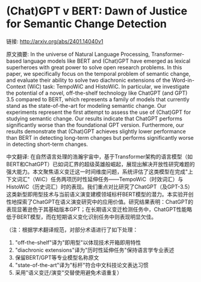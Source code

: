 # (Chat)GPT v BERT: Dawn of Justice for Semantic Change Detection

链接: http://arxiv.org/abs/2401.14040v1

原文摘要:
In the universe of Natural Language Processing, Transformer-based language
models like BERT and (Chat)GPT have emerged as lexical superheroes with great
power to solve open research problems. In this paper, we specifically focus on
the temporal problem of semantic change, and evaluate their ability to solve
two diachronic extensions of the Word-in-Context (WiC) task: TempoWiC and
HistoWiC. In particular, we investigate the potential of a novel, off-the-shelf
technology like ChatGPT (and GPT) 3.5 compared to BERT, which represents a
family of models that currently stand as the state-of-the-art for modeling
semantic change. Our experiments represent the first attempt to assess the use
of (Chat)GPT for studying semantic change. Our results indicate that ChatGPT
performs significantly worse than the foundational GPT version. Furthermore,
our results demonstrate that (Chat)GPT achieves slightly lower performance than
BERT in detecting long-term changes but performs significantly worse in
detecting short-term changes.

中文翻译:
在自然语言处理的浩瀚宇宙中，基于Transformer架构的语言模型（如BERT和ChatGPT）已如词汇界的超级英雄般崛起，展现出解决开放性研究难题的强大能力。本文聚焦语义变迁这一时间维度问题，系统评估了这类模型在完成"上下文词汇"（WiC）任务两项历时性延伸任务——TempoWiC（时效词汇）与HistoWiC（历史词汇）时的表现。我们重点对比研究了ChatGPT（及GPT-3.5）这类新型即用型技术与当前语义演变建模领域标杆BERT模型的潜力。本实验开创性地探索了ChatGPT在语义演变研究中的应用价值。研究结果表明：ChatGPT的表现显著逊色于其基础版本GPT；在长期语义变迁检测任务中，ChatGPT性能略低于BERT模型，而在短期语义变化识别任务中则表现明显欠佳。

（注：根据学术翻译规范，对部分术语进行了如下处理：
1. "off-the-shelf"译为"即用型"以体现技术开箱即用特性
2. "diachronic extensions"译为"历时性延伸任务"保持语言学专业表述
3. 保留BERT/GPT等专业模型名称原文
4. "state-of-the-art"译为"标杆"符合中文科技论文表达习惯
5. 采用"语义变迁/演变"交替使用避免术语重复）
